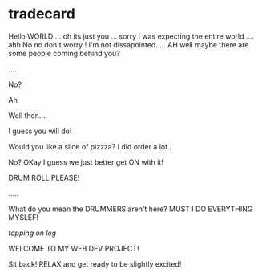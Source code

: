 # tradecard
Hello WORLD ... oh its just you ... sorry I was expecting the entire world .... ahh 
No no don't worry ! I'm not dissapointed.....
AH well maybe there are some people coming behind you?

....

No? 

Ah 

Well then....

I guess you will do! 


Would you like a slice of pizzza? I did order a lot..

No? OKay I guess we just better get ON with it! 

DRUM ROLL PLEASE! 

.....

What do you mean the DRUMMERS aren't here? MUST I DO EVERYTHING MYSLEF! 

*tapping on leg* 

WELCOME TO MY WEB DEV PROJECT!

Sit back! RELAX and get ready to be slightly excited!


